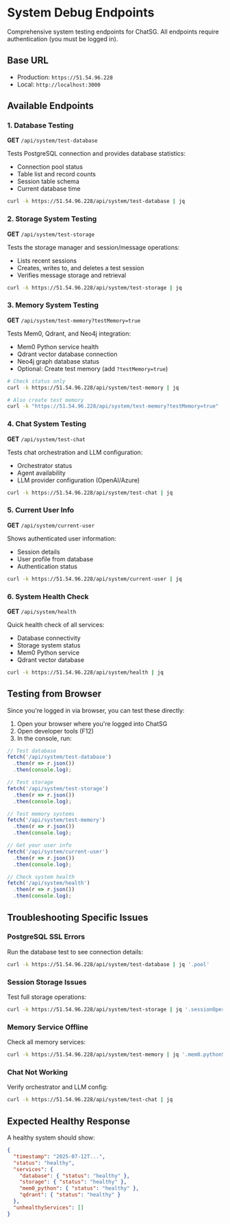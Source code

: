 # System Debug Endpoints

Comprehensive system testing endpoints for ChatSG. All endpoints require authentication (you must be logged in).

## Base URL
- Production: `https://51.54.96.228`
- Local: `http://localhost:3000`

## Available Endpoints

### 1. Database Testing
**GET** `/api/system/test-database`

Tests PostgreSQL connection and provides database statistics:
- Connection pool status
- Table list and record counts
- Session table schema
- Current database time

```bash
curl -k https://51.54.96.228/api/system/test-database | jq
```

### 2. Storage System Testing
**GET** `/api/system/test-storage`

Tests the storage manager and session/message operations:
- Lists recent sessions
- Creates, writes to, and deletes a test session
- Verifies message storage and retrieval

```bash
curl -k https://51.54.96.228/api/system/test-storage | jq
```

### 3. Memory System Testing
**GET** `/api/system/test-memory?testMemory=true`

Tests Mem0, Qdrant, and Neo4j integration:
- Mem0 Python service health
- Qdrant vector database connection
- Neo4j graph database status
- Optional: Create test memory (add `?testMemory=true`)

```bash
# Check status only
curl -k https://51.54.96.228/api/system/test-memory | jq

# Also create test memory
curl -k "https://51.54.96.228/api/system/test-memory?testMemory=true" | jq
```

### 4. Chat System Testing
**GET** `/api/system/test-chat`

Tests chat orchestration and LLM configuration:
- Orchestrator status
- Agent availability
- LLM provider configuration (OpenAI/Azure)

```bash
curl -k https://51.54.96.228/api/system/test-chat | jq
```

### 5. Current User Info
**GET** `/api/system/current-user`

Shows authenticated user information:
- Session details
- User profile from database
- Authentication status

```bash
curl -k https://51.54.96.228/api/system/current-user | jq
```

### 6. System Health Check
**GET** `/api/system/health`

Quick health check of all services:
- Database connectivity
- Storage system status
- Mem0 Python service
- Qdrant vector database

```bash
curl -k https://51.54.96.228/api/system/health | jq
```

## Testing from Browser

Since you're logged in via browser, you can test these directly:

1. Open your browser where you're logged into ChatSG
2. Open developer tools (F12)
3. In the console, run:

```javascript
// Test database
fetch('/api/system/test-database')
  .then(r => r.json())
  .then(console.log);

// Test storage
fetch('/api/system/test-storage')
  .then(r => r.json())
  .then(console.log);

// Test memory systems
fetch('/api/system/test-memory')
  .then(r => r.json())
  .then(console.log);

// Get your user info
fetch('/api/system/current-user')
  .then(r => r.json())
  .then(console.log);

// Check system health
fetch('/api/system/health')
  .then(r => r.json())
  .then(console.log);
```

## Troubleshooting Specific Issues

### PostgreSQL SSL Errors
Run the database test to see connection details:
```bash
curl -k https://51.54.96.228/api/system/test-database | jq '.pool'
```

### Session Storage Issues
Test full storage operations:
```bash
curl -k https://51.54.96.228/api/system/test-storage | jq '.sessionOperations'
```

### Memory Service Offline
Check all memory services:
```bash
curl -k https://51.54.96.228/api/system/test-memory | jq '.mem0.pythonService'
```

### Chat Not Working
Verify orchestrator and LLM config:
```bash
curl -k https://51.54.96.228/api/system/test-chat | jq
```

## Expected Healthy Response

A healthy system should show:
```json
{
  "timestamp": "2025-07-12T...",
  "status": "healthy",
  "services": {
    "database": { "status": "healthy" },
    "storage": { "status": "healthy" },
    "mem0_python": { "status": "healthy" },
    "qdrant": { "status": "healthy" }
  },
  "unhealthyServices": []
}
```